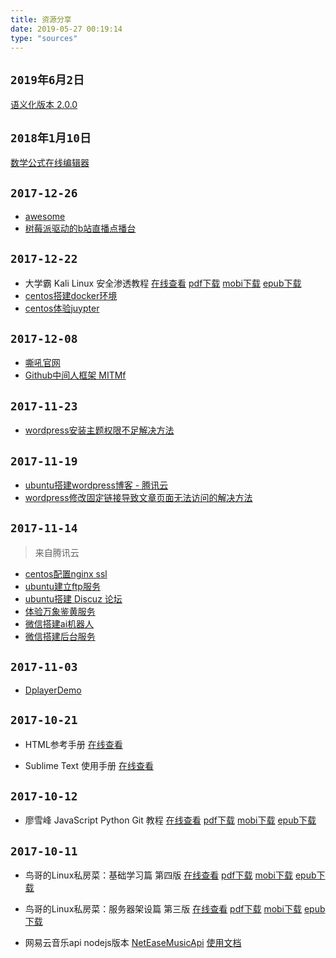 ```yaml
---
title: 资源分享
date: 2019-05-27 00:19:14
type: "sources"
---
```


## `2019年6月2日`

[语义化版本 2.0.0](https://semver.org/lang/zh-CN/)

## `2018年1月10日`

[数学公式在线编辑器](http://latex.codecogs.com/eqneditor/editor.php)

## `2017-12-26`

- [awesome](https://github.com/sindresorhus/awesome)
- [树莓派驱动的b站直播点播台](https://github.com/chenxuuu/24h-raspberry-live-on-bilibili)

## `2017-12-22`

- 大学霸 Kali Linux 安全渗透教程 [在线查看](https://wizardforcel.gitbooks.io/daxueba-kali-linux-tutorial/content/) [pdf下载](https://www.gitbook.com/download/pdf/book/wizardforcel/daxueba-kali-linux-tutorial) [mobi下载](https://www.gitbook.com/download/mobi/book/wizardforcel/daxueba-kali-linux-tutorial) [epub下载](https://www.gitbook.com/download/epub/book/wizardforcel/daxueba-kali-linux-tutorial)
- [centos搭建docker环境](//upload.hourglass.ltd/yijiaren/postpic/practice/%E6%90%AD%E5%BB%BAdocker.html)
- [centos体验juypter](//upload.hourglass.ltd/yijiaren/postpic/practice/centos%E4%BD%93%E9%AA%8Cjuypter.html)

## `2017-12-08`

- [嘶吼官网](http://www.4hou.com/)
- [Github中间人框架 MITMf](https://github.com/byt3bl33d3r/MITMf)

## `2017-11-23`

- [wordpress安装主题权限不足解决方法](https://laod.cn/code-audit/wordpress-upgrade-ftp.html)

## `2017-11-19`

- [ubuntu搭建wordpress博客 - 腾讯云](//upload.hourglass.ltd/yijiaren/postpic/practice/ubuntu%E6%90%AD%E5%BB%BAwordpress%E5%8D%9A%E5%AE%A2.html)
- [wordpress修改固定链接导致文章页面无法访问的解决方法](http://blog.csdn.net/zkh_101/article/details/53444392)


## `2017-11-14`

> 来自腾讯云

- [centos配置nginx ssl](//upload.hourglass.ltd/yijiaren/postpic/practice/centos%E9%85%8D%E7%BD%AEnginx%20ssl.html)
- [ubuntu建立ftp服务](https://upload.hourglass.ltd/yijiaren/postpic/practice/ubuntu%E5%BB%BA%E7%AB%8Bftp%E6%9C%8D%E5%8A%A1.html)
- [ubuntu搭建 Discuz 论坛](//upload.hourglass.ltd/yijiaren/postpic/practice/ubuntu%E6%90%AD%E5%BB%BA%20Discuz%20%E8%AE%BA%E5%9D%9B.html)
- [体验万象鉴黄服务](//upload.hourglass.ltd/yijiaren/postpic/practice/%E4%BD%93%E9%AA%8C%E4%B8%87%E8%B1%A1%E9%89%B4%E9%BB%84%E6%9C%8D%E5%8A%A1.html)
- [微信搭建ai机器人](//upload.hourglass.ltd/yijiaren/postpic/practice/%E5%BE%AE%E4%BF%A1%E6%90%AD%E5%BB%BAai%E6%9C%BA%E5%99%A8%E4%BA%BA.html)
- [微信搭建后台服务](//upload.hourglass.ltd/yijiaren/postpic/practice/%E5%BE%AE%E4%BF%A1%E6%90%AD%E5%BB%BA%E5%90%8E%E5%8F%B0%E6%9C%8D%E5%8A%A1.html)

## `2017-11-03`

- [DplayerDemo](http://dplayer.js.org/)

## `2017-10-21`

- HTML参考手册 [在线查看](https://www.w3cschool.cn/htmltags/)

- Sublime Text 使用手册 [在线查看](https://www.w3cschool.cn/sublimetext/)

## `2017-10-12`

- 廖雪峰 JavaScript Python Git 教程 [在线查看](https://wizardforcel.gitbooks.io/liaoxuefeng/content/) [pdf下载](https://www.gitbook.com/download/pdf/book/wizardforcel/liaoxuefeng) [mobi下载](https://www.gitbook.com/download/mobi/book/wizardforcel/liaoxuefeng) [epub下载](https://www.gitbook.com/download/epub/book/wizardforcel/liaoxuefeng)

## `2017-10-11`

- 鸟哥的Linux私房菜：基础学习篇 第四版 [在线查看](https://wizardforcel.gitbooks.io/vbird-linux-basic-4e/content/) [pdf下载](https://www.gitbook.com/download/pdf/book/wizardforcel/vbird-linux-basic-4e) [mobi下载](https://www.gitbook.com/download/mobi/book/wizardforcel/vbird-linux-basic-4e) [epub下载](https://www.gitbook.com/download/epub/book/wizardforcel/vbird-linux-basic-4e)

- 鸟哥的Linux私房菜：服务器架设篇 第三版 [在线查看](https://wizardforcel.gitbooks.io/vbird-linux-server-3e/content/) [pdf下载](https://www.gitbook.com/download/pdf/book/wizardforcel/vbird-linux-server-3e) [mobi下载](https://www.gitbook.com/download/mobi/book/wizardforcel/vbird-linux-server-3e) [epub下载](https://www.gitbook.com/download/epub/book/wizardforcel/vbird-linux-server-3e)

- 网易云音乐api nodejs版本 [NetEaseMusicApi](https://github.com/Himmas/NeteaseMusicApi) [使用文档](https://binaryify.github.io/NeteaseCloudMusicApi/#/)
